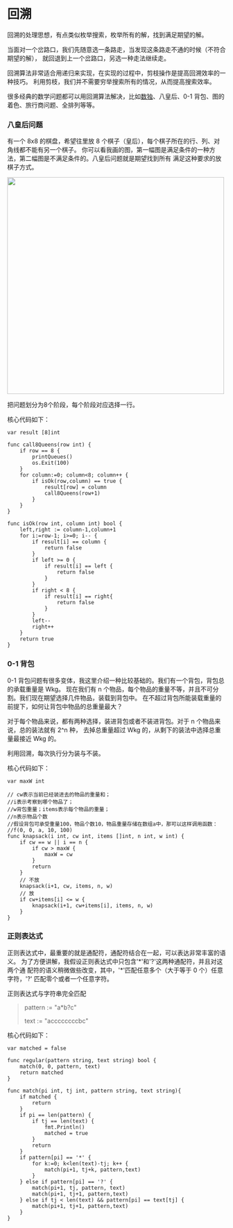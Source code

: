 # 回溯

回溯的处理思想，有点类似枚举搜索，枚举所有的解，找到满足期望的解。

当面对一个岔路口，我们先随意选一条路走，当发现这条路走不通的时候（不符合期望的解），
就回退到上一个岔路口，另选一种走法继续走。

回溯算法非常适合用递归来实现，在实现的过程中，剪枝操作是提高回溯效率的一种技巧。
利用剪枝，我们并不需要穷举搜索所有的情况，从而提高搜索效率。

很多经典的数学问题都可以用回溯算法解决，比如[数独](https://github.com/lzle/leetcode/tree/master/note/37)、八皇后、0-1 背包、图的着色、旅行商问题、全排列等等。

### 八皇后问题

有一个 8x8 的棋盘，希望往里放 8 个棋子（皇后），每个棋子所在的行、列、对角线都不能有另一个棋子。
你可以看我画的图，第一幅图是满足条件的一种方法，第二幅图是不满足条件的。八皇后问题就是期望找到所有
满足这种要求的放棋子方式。

<img src="https://static001.geekbang.org/resource/image/a0/f5/a0e3994319732ca77c81e0f92cc77ff5.jpg" width=500>

把问题划分为8个阶段，每个阶段对应选择一行。

核心代码如下：

```
var result [8]int

func call8Queens(row int) {
    if row == 8 {
    	printQueues()
    	os.Exit(100)
    }
    for column:=0; column<8; column++ {
    	if isOk(row,column) == true {
    	    result[row] = column
    	    call8Queens(row+1)
    	}
    }
}

func isOk(row int, column int) bool {
    left,right := column-1,column+1
    for i:=row-1; i>=0; i-- {
    	if result[i] == column {
    	    return false
    	}
    	if left >= 0 {
    	    if result[i] == left {
    		    return false
    	    }
    	}
    	if right < 8 {
    	    if result[i] == right{
    		    return false
    	    }
        }
        left--
        right++
    }
    return true
}
```

### 0-1 背包

0-1 背包问题有很多变体，我这里介绍一种比较基础的。我们有一个背包，背包总的承载重量是 Wkg。
现在我们有 n 个物品，每个物品的重量不等，并且不可分割。我们现在期望选择几件物品，装载到背包中。
在不超过背包所能装载重量的前提下，如何让背包中物品的总重量最大？

对于每个物品来说，都有两种选择，装进背包或者不装进背包。对于 n 个物品来说，总的装法就有 2^n 种，
去掉总重量超过 Wkg 的，从剩下的装法中选择总重量最接近 Wkg 的。

利用回溯，每次执行分为装与不装。

核心代码如下：

```
var maxW int

// cw表示当前已经装进去的物品的重量和；
//i表示考察到哪个物品了；
//w背包重量；items表示每个物品的重量；
//n表示物品个数
//假设背包可承受重量100，物品个数10，物品重量存储在数组a中，那可以这样调用函数：
//f(0, 0, a, 10, 100)
func knapsack(i int, cw int, items []int, n int, w int) {
    if cw == w || i == n {
	    if cw > maxW {
		    maxW = cw
	    }
	    return
    }
    // 不放
    knapsack(i+1, cw, items, n, w)
    // 放
    if cw+items[i] <= w {
    	knapsack(i+1, cw+items[i], items, n, w)
    }
}
```

### 正则表达式

正则表达式中，最重要的就是通配符，通配符结合在一起，可以表达非常丰富的语义。
为了方便讲解，我假设正则表达式中只包含'\*'和'?'这两种通配符，并且对这两个通
配符的语义稍微做些改变，其中，'*'匹配任意多个（大于等于 0 个）任意字符，'?'
匹配零个或者一个任意字符。

正则表达式与字符串完全匹配

> pattern := "a*b?c"
>
>text := "accccccccbc"

核心代码如下：

```
var matched = false

func regular(pattern string, text string) bool {
    match(0, 0, pattern, text)
    return matched
}

func match(pi int, tj int, pattern string, text string){
    if matched {
	    return
    }
    if pi == len(pattern) {
    	if tj == len(text) {
    		fmt.Println()
    		matched = true
    	}
    	return
    }
    if pattern[pi] == '*' {
    	for k:=0; k<len(text)-tj; k++ {
    		match(pi+1, tj+k, pattern,text)
    	}
    } else if pattern[pi] == '?' {
    	match(pi+1, tj, pattern, text)
    	match(pi+1, tj+1, pattern,text)
    } else if tj < len(text) && pattern[pi] == text[tj] {
    	match(pi+1, tj+1, pattern,text)
    }
}
```
